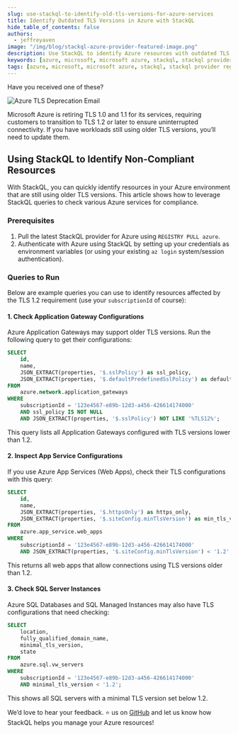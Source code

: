 ```yaml
---
slug: use-stackql-to-identify-old-tls-versions-for-azure-services
title: Identify Outdated TLS Versions in Azure with StackQL
hide_table_of_contents: false
authors:	
  - jeffreyaven
image: "/img/blog/stackql-azure-provider-featured-image.png"
description: Use StackQL to identify Azure resources with outdated TLS versions and ensure compliance with security best practices.
keywords: [azure, microsoft, microsoft azure, stackql, stackql provider registry, multicloud, asset management, cloud security]
tags: [azure, microsoft, microsoft azure, stackql, stackql provider registry, multicloud, asset management, cloud security]
---
```


Have you received one of these?

![Azure TLS Deprecation Email](/img/blog/azure-tls-deprecation-email.png)

Microsoft Azure is retiring TLS 1.0 and 1.1 for its services, requiring customers to transition to TLS 1.2 or later to ensure uninterrupted connectivity. If you have workloads still using older TLS versions, you’ll need to update them. 

## Using StackQL to Identify Non-Compliant Resources

With StackQL, you can quickly identify resources in your Azure environment that are still using older TLS versions. This article shows how to leverage StackQL queries to check various Azure services for compliance.

### Prerequisites
1. Pull the latest StackQL provider for Azure using `REGISTRY PULL azure`.
2. Authenticate with Azure using StackQL by setting up your credentials as environment variables (or using your existing `az login` system/session authentication).

### Queries to Run
Below are example queries you can use to identify resources affected by the TLS 1.2 requirement (use your `subscriptionId` of course):

#### 1. Check Application Gateway Configurations
Azure Application Gateways may support older TLS versions. Run the following query to get their configurations:

```sql
SELECT
    id,
    name,
    JSON_EXTRACT(properties, '$.sslPolicy') as ssl_policy,
	JSON_EXTRACT(properties, '$.defaultPredefinedSslPolicy') as default_predefined_ssl_policy
FROM
    azure.network.application_gateways
WHERE
	subscriptionId = '123e4567-e89b-12d3-a456-426614174000'
    AND ssl_policy IS NOT NULL
    AND JSON_EXTRACT(properties, '$.sslPolicy') NOT LIKE '%TLS12%';
```

This query lists all Application Gateways configured with TLS versions lower than 1.2.

#### 2. Inspect App Service Configurations
If you use Azure App Services (Web Apps), check their TLS configurations with this query:

```sql
SELECT
    id,
    name,
	JSON_EXTRACT(properties, '$.httpsOnly') as https_only,
	JSON_EXTRACT(properties, '$.siteConfig.minTlsVersion') as min_tls_version
FROM
    azure.app_service.web_apps
WHERE
	subscriptionId = '123e4567-e89b-12d3-a456-426614174000'
	AND JSON_EXTRACT(properties, '$.siteConfig.minTlsVersion') < '1.2';
```

This returns all web apps that allow connections using TLS versions older than 1.2.

#### 3. Check SQL Server Instances
Azure SQL Databases and SQL Managed Instances may also have TLS configurations that need checking:

```sql
SELECT
	location,
	fully_qualified_domain_name,
	minimal_tls_version,
	state
FROM 
	azure.sql.vw_servers
WHERE 
	subscriptionId = '123e4567-e89b-12d3-a456-426614174000'
	AND minimal_tls_version < '1.2';
```

This shows all SQL servers with a minimal TLS version set below 1.2.  

We’d love to hear your feedback. ⭐ us on [GitHub](https://github.com/stackql/stackql) and let us know how StackQL helps you manage your Azure resources!
